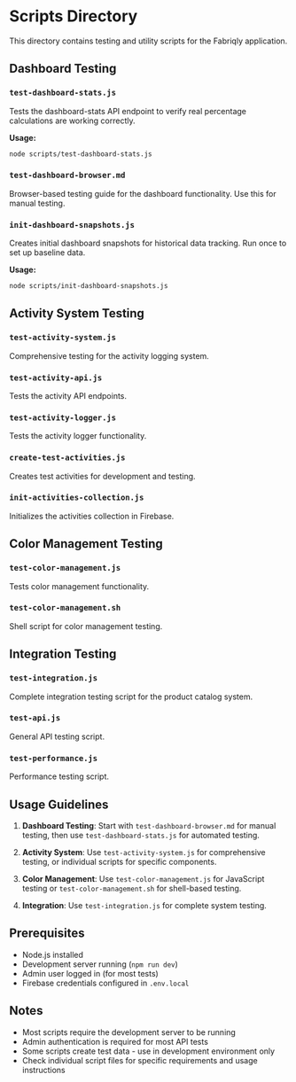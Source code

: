 # Scripts Directory

This directory contains testing and utility scripts for the Fabriqly application.

## Dashboard Testing

### `test-dashboard-stats.js`
Tests the dashboard-stats API endpoint to verify real percentage calculations are working correctly.

**Usage:**
```bash
node scripts/test-dashboard-stats.js
```

### `test-dashboard-browser.md`
Browser-based testing guide for the dashboard functionality. Use this for manual testing.

### `init-dashboard-snapshots.js`
Creates initial dashboard snapshots for historical data tracking. Run once to set up baseline data.

**Usage:**
```bash
node scripts/init-dashboard-snapshots.js
```

## Activity System Testing

### `test-activity-system.js`
Comprehensive testing for the activity logging system.

### `test-activity-api.js`
Tests the activity API endpoints.

### `test-activity-logger.js`
Tests the activity logger functionality.

### `create-test-activities.js`
Creates test activities for development and testing.

### `init-activities-collection.js`
Initializes the activities collection in Firebase.

## Color Management Testing

### `test-color-management.js`
Tests color management functionality.

### `test-color-management.sh`
Shell script for color management testing.

## Integration Testing

### `test-integration.js`
Complete integration testing script for the product catalog system.

### `test-api.js`
General API testing script.

### `test-performance.js`
Performance testing script.

## Usage Guidelines

1. **Dashboard Testing**: Start with `test-dashboard-browser.md` for manual testing, then use `test-dashboard-stats.js` for automated testing.

2. **Activity System**: Use `test-activity-system.js` for comprehensive testing, or individual scripts for specific components.

3. **Color Management**: Use `test-color-management.js` for JavaScript testing or `test-color-management.sh` for shell-based testing.

4. **Integration**: Use `test-integration.js` for complete system testing.

## Prerequisites

- Node.js installed
- Development server running (`npm run dev`)
- Admin user logged in (for most tests)
- Firebase credentials configured in `.env.local`

## Notes

- Most scripts require the development server to be running
- Admin authentication is required for most API tests
- Some scripts create test data - use in development environment only
- Check individual script files for specific requirements and usage instructions
